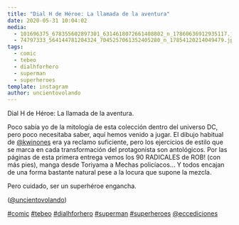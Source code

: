 ```yaml
---
title: "Dial H de Héroe: La llamada de la aventura"
date: 2020-05-31 10:04:02
media: 
  - 101696375_678355602897301_6314618072661408802_n_17860636912935117.jpg
  - 74797333_564144781204324_7045257061352405280_n_17854120214049479.jpg
tags: 
  - comic
  - tebeo
  - dialhforhero
  - superman
  - superheroes
template: instagram
author: uncientovolando
---
```


Dial H de Héroe: La llamada de la aventura.


Poco sabía yo de la mitología de esta colección dentro del universo DC, pero poco necesitaba saber, aquí hemos venido a jugar. El dibujo habitual de [@kwinones](https://instagram.com/kwinones) era ya reclamo suficiente, pero los ejercicios de estilo que se marca en cada transformación del protagonista son antológicos. Por las páginas de esta primera entrega vemos los 90 RADICALES de ROB! (con más pies), manga desde Toriyama a Mechas policíacos... Y todos encajan de una forma bastante natural pese a la locura que supone la mezcla.


Pero cuidado, ser un superhéroe engancha.


([@uncientovolando](https://instagram.com/uncientovolando))






[#comic](/tags/comic) [#tebeo](/tags/tebeo) [#dialhforhero](/tags/dialhforhero) [#superman](/tags/superman) [#superheroes](/tags/superheroes) [@eccediciones](https://instagram.com/eccediciones)
